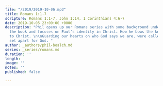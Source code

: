 ```yaml
---
file: "/2019/2019-10-06.mp3"
title: Romans 1:1-7
scripture: Romans 1:1-7, John 1:14, 1 Corinthians 4:6-7
date: 2019-10-05 23:00:00 +0000
description: "Phil opens up our Romans series with some background understanding of
  the book and focuses on Paul’s identity in Christ. How he bows the knee as a servant/slave
  to Christ. \n\nGuarding our hearts on who God says we are, were called to be saints
  set apart for God. "
author: _authors/phil-boalch.md
series: _series/romans.md
duration: ''
length: 
image: ''
notes: ''
published: false

---
```

